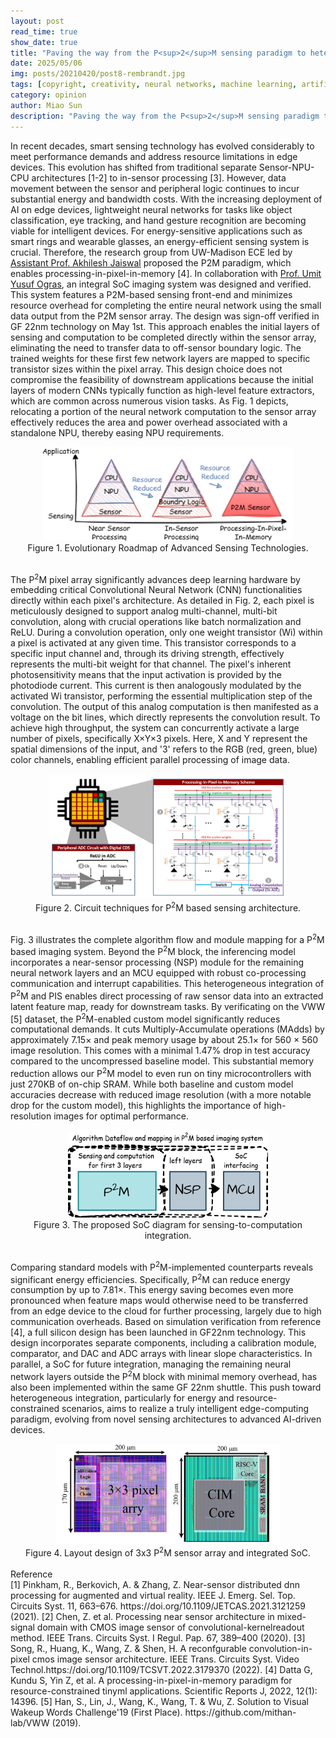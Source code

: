 ```yaml
---
layout: post
read_time: true
show_date: true
title: "Paving the way from the P<sup>2</sup>M sensing paradigm to heterogeneous SoC design"
date: 2025/05/06
img: posts/20210420/post8-rembrandt.jpg
tags: [copyright, creativity, neural networks, machine learning, artificial intelligence]
category: opinion
author: Miao Sun
description: "Paving the way from the P<sup>2</sup>M sensing paradigm to heterogeneous SoC design"
---
```

In recent decades, smart sensing technology has evolved considerably to meet performance demands and address resource limitations in edge devices. This evolution has shifted from traditional separate Sensor-NPU-CPU architectures [1-2] to in-sensor processing [3]. However, data movement between the sensor and peripheral logic continues to incur substantial energy and bandwidth costs. With the increasing deployment of AI on edge devices, lightweight neural networks for tasks like object classification, eye tracking, and hand gesture recognition are becoming viable for intelligent devices. For energy-sensitive applications such as smart rings and wearable glasses, an energy-efficient sensing system is crucial.
Therefore, the research group from UW-Madison ECE led by [Assistant Prof. Akhilesh Jaiswal](https://directory.engr.wisc.edu/ece/Faculty/Jaiswal_Akhilesh/) proposed the P2M paradigm, which enables processing-in-pixel-in-memory [4]. In collaboration with [Prof. Umit Yusuf Ogras](https://elab.ece.wisc.edu/staff/ogras-umit/), an integral SoC imaging system was designed and verified. This system features a P2M-based sensing front-end and minimizes resource overhead for completing the entire neural network using the small data output from the P2M sensor array. The design was sign-off verified in GF 22nm technology on May 1st. This approach enables the initial layers of sensing and computation to be completed directly within the sensor array, eliminating the need to transfer data to off-sensor boundary logic. The trained weights for these first few network layers are mapped to specific transistor sizes within the pixel array. This design choice does not compromise the feasibility of downstream applications because the initial layers of modern CNNs typically function as high-level feature extractors, which are common across numerous vision tasks. As Fig. 1 depicts, relocating a portion of the neural network computation to the sensor array effectively reduces the area and power overhead associated with a standalone NPU, thereby easing NPU requirements.
<br>
<div align="center">
  <img src="https://github.com/echip-from-elab/echip-from-elab.github.io/blob/4b43623669c85fceff6b7f999af56577153d213c/assets/img/posts/20210420/p2m_fig1.png?raw=true" width="400" height="150">
</div>
<center> Figure 1. Evolutionary Roadmap of Advanced Sensing Technologies. </center>
<br>

The P<sup>2</sup>M pixel array significantly advances deep learning hardware by embedding critical Convolutional Neural Network (CNN) functionalities directly within each pixel's architecture. As detailed in Fig. 2, each pixel is meticulously designed to support analog multi-channel, multi-bit convolution, along with crucial operations like batch normalization and ReLU. During a convolution operation, only one weight transistor (Wi) within a pixel is activated at any given time. This transistor corresponds to a specific input channel and, through its driving strength, effectively represents the multi-bit weight for that channel. The pixel's inherent photosensitivity means that the input activation is provided by the photodiode current. This current is then analogously modulated by the activated Wi transistor, performing the essential multiplication step of the convolution. The output of this analog computation is then manifested as a voltage on the bit lines, which directly represents the convolution result. To achieve high throughput, the system can concurrently activate a large number of pixels, specifically X×Y×3 pixels. Here, X and Y represent the spatial dimensions of the input, and '3' refers to the RGB (red, green, blue) color channels, enabling efficient parallel processing of image data.
<br>
<div align="center">
  <img src="https://github.com/echip-from-elab/echip-from-elab.github.io/blob/4b43623669c85fceff6b7f999af56577153d213c/assets/img/posts/20210420/p2m_arch.png?raw=true" width="380" height="200">
</div>
<center> Figure 2. Circuit techniques for P<sup>2</sup>M based sensing architecture. </center>
<br>

Fig. 3 illustrates the complete algorithm flow and module mapping for a P<sup>2</sup>M based imaging system. Beyond the P<sup>2</sup>M block, the inferencing model incorporates a near-sensor processing (NSP) module for the remaining neural network layers and an MCU equipped with robust co-processing communication and interrupt capabilities. This heterogeneous integration of P<sup>2</sup>M and PIS enables direct processing of raw sensor data into an extracted latent feature map, ready for downstream tasks. By verificating on the VWW [5] dataset, the P<sup>2</sup>M-enabled custom model significantly reduces computational demands. It cuts Multiply-Accumulate operations (MAdds) by approximately 7.15$\times$ and peak memory usage by about 25.1$\times$ for 560 × 560 image resolution. This comes with a minimal 1.47% drop in test accuracy compared to the uncompressed baseline model. This substantial memory reduction allows our P<sup>2</sup>M model to even run on tiny microcontrollers with just 270KB of on-chip SRAM. While both baseline and custom model accuracies decrease with reduced image resolution (with a more notable drop for the custom model), this highlights the importance of high-resolution images for optimal performance.
<br>
<div align="center">
  <img src="https://github.com/echip-from-elab/echip-from-elab.github.io/blob/main/assets/img/posts/20210420/dataflow.png?raw=true" width="320" height="140">
</div>
<center> Figure 3. The proposed SoC diagram for sensing-to-computation integration. </center>
<br>

Comparing standard models with P<sup>2</sup>M-implemented counterparts reveals significant energy efficiencies. Specifically, P<sup>2</sup>M can reduce energy consumption by up to 7.81$\times$. This energy saving becomes even more pronounced when feature maps would otherwise need to be transferred from an edge device to the cloud for further processing, largely due to high communication overheads. Based on simulation verification from reference [4], a full silicon design has been launched in GF22nm technology. This design incorporates separate components, including a calibration module, comparator, and DAC and ADC arrays with linear slope characteristics. In parallel, a SoC for future integration, managing the remaining neural network layers outside the P<sup>2</sup>M block with minimal memory overhead, has also been implemented within the same GF 22nm shuttle. This push toward heterogeneous integration, particularly for energy and resource-constrained scenarios, aims to realize a truly intelligent edge-computing paradigm, evolving from novel sensing architectures to advanced AI-driven devices.
<br>
<div align="center">
  <img src="https://github.com/echip-from-elab/echip-from-elab.github.io/blob/main/assets/img/posts/20210420/p2m_layout.png?raw=true" width="360" height="160">
</div>
<center> Figure 4. Layout design of 3x3 P<sup>2</sup>M sensor array and integrated SoC. </center>
<br>
Reference<br>
[1] Pinkham, R., Berkovich, A. & Zhang, Z. Near-sensor distributed dnn processing for augmented and virtual reality. IEEE J. Emerg. Sel. Top. Circuits Syst. 11, 663–676. https://doi.org/10.1109/JETCAS.2021.3121259 (2021).
[2] Chen, Z. et al. Processing near sensor architecture in mixed-signal domain with CMOS image sensor of convolutional-kernelreadout method. IEEE Trans. Circuits Syst. I Regul. Pap. 67, 389–400 (2020).
[3] Song, R., Huang, K., Wang, Z. & Shen, H. A reconfgurable convolution-in-pixel cmos image sensor architecture. IEEE Trans. Circuits Syst. Video Technol.https://doi.org/10.1109/TCSVT.2022.3179370 (2022).
[4] Datta G, Kundu S, Yin Z, et al. A processing-in-pixel-in-memory paradigm for resource-constrained tinyml applications. Scientific Reports J, 2022, 12(1): 14396.
[5] Han, S., Lin, J., Wang, K., Wang, T. & Wu, Z. Solution to Visual Wakeup Words Challenge'19 (First Place). https://github.com/mithan-lab/VWW (2019).